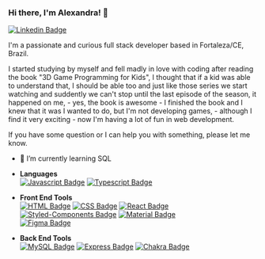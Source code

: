 ### Hi there, I'm Alexandra! 👋

[![Linkedin Badge](https://img.shields.io/badge/-LinkedIn-blue?style=flat-square&logo=LinkedIn&logoColor=white&link=https://www.linkedin.com/in/ale-alcantara/)](https://www.linkedin.com/in/ale-alcantara/)

I'm a passionate and curious full stack developer based in Fortaleza/CE, Brazil.

I started studying by myself and fell madly in love with coding after reading the book "3D Game Programming for Kids", I thought that if a kid was able to understand that, I should be able too and just like those series we start watching and suddently we can't stop until the last episode of the season, it happened on me, - yes, the book is awesome - I finished the book and I knew that it was I wanted to do, but I'm not developing games, - although I find it very exciting - now I'm having a lot of fun in web development.

If you have some question or I can help you with something, please let me know.

- 🌱 I’m currently learning SQL

* **Languages**<br>
  [![Javascript Badge](https://img.shields.io/badge/JavaScript-F7DF1E?style=for-the-badge&logo=javascript&logoColor=black&link=https://developer.mozilla.org/pt-BR/docs/Web/JavaScript)](https://developer.mozilla.org/pt-BR/docs/Web/JavaScript)
  [![Typescript Badge](https://img.shields.io/badge/TypeScript-007ACC?style=for-the-badge&logo=typescript&logoColor=white&link=https://www.typescriptlang.org/)](https://www.typescriptlang.org/)

* **Front End Tools**<br>
  [![HTML Badge](https://img.shields.io/badge/HTML5-E34F26?style=for-the-badge&logo=html5&logoColor=white&link=https://developer.mozilla.org/pt-BR/docs/orphaned/Web/Guide/HTML/HTML5/)](https://developer.mozilla.org/pt-BR/docs/orphaned/Web/Guide/HTML/HTML5/)
  [![CSS Badge](https://img.shields.io/badge/CSS3-1572B6?style=for-the-badge&logo=css3&logoColor=white&link=https://developer.mozilla.org/pt-BR/docs/Web/CSS)](https://developer.mozilla.org/pt-BR/docs/Web/CSS)
  [![React Badge](https://img.shields.io/badge/React-20232A?style=for-the-badge&logo=react&logoColor=61DAFB&link=https://reactjs.org/)](https://reactjs.org/)
  [![Styled-Components Badge](https://img.shields.io/badge/styled--components-DB7093?style=for-the-badge&logo=styled-components&logoColor=white&link=https://styled-components.com/)](https://styled-components.com/)
  [![Material Badge](https://img.shields.io/badge/Material--UI-0081CB?style=for-the-badge&logo=material-ui&logoColor=white&link=https://material-ui.com/)](https://material-ui.com/)  
  [![Figma Badge](https://img.shields.io/badge/Figma-F24E1E?style=for-the-badge&logo=figma&logoColor=white&link=https://figma.com)](https://figma.com)
  
* **Back End Tools**<br>
  [![MySQL Badge](https://img.shields.io/badge/MySQL-00000F?style=for-the-badge&logo=mysql&logoColor=white&link=https://https://www.mysql.com/)](https://www.mysql.com/)
  [![Express Badge](https://img.shields.io/badge/Express.js-000000?style=for-the-badge&logo=express&logoColor=white&link=https://expressjs.com/)](https://expressjs.com/)
  [![Chakra Badge](https://img.shields.io/badge/Chakra-319795?style=for-the-badge&logo=chakra&logoColor=white&link=)]()



<!--
**alexa2me/alexa2me** is a ✨ _special_ ✨ repository because its `README.md` (this file) appears on your GitHub profile.

  https://img.shields.io/badge/{TEXT}-{HEX-COLOR}?style=for-the-badge&logo={LOGO-NAME}&logoColor=white


Here are some ideas to get you started:

- 🔭 I’m currently working on ...
- 🌱 I’m currently learning ...
- 👯 I’m looking to collaborate on ...
- 🤔 I’m looking for help with ...
- 💬 Ask me about ...
- 📫 How to reach me: ...
- 😄 Pronouns: ...
- ⚡ Fun fact: ...
-->

